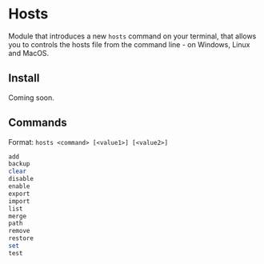 # Hosts

Module that introduces a new `hosts` command on your terminal, that allows you to controls the hosts file from the command line - on Windows, Linux and MacOS.

## Install

Coming soon.

## Commands

Format: `hosts <command> [<value1>] [<value2>]`

```powershell
add
backup
clear
disable
enable
export
import
list
merge
path
remove
restore
set
test
```